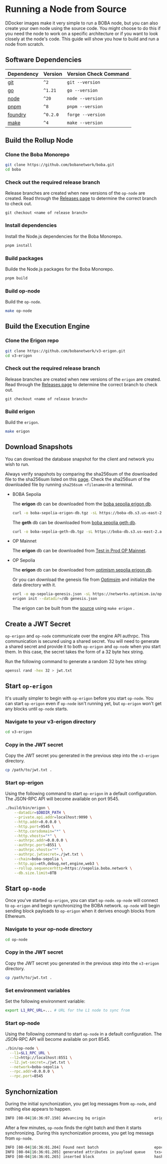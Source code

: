 # Running a Node from Source

DDocker images make it very simple to run a BOBA node, but you can also create your own node using the source code. You might choose to do this if you need the node to work on a  specific architecture or if you want to look closely at the node's code. This guide will show you how to build and run a node from scratch.

## Software Dependencies

| Dependency                                                   | Version  | Version Check Command |
| ------------------------------------------------------------ | -------- | --------------------- |
| [git](https://git-scm.com)                                   | `^2`     | `git --version`       |
| [go](https://go.dev)                                         | `^1.21`  | `go --version`        |
| [node](https://nodejs.org/en/)                               | `^20`    | `node --version`      |
| [pnpm](https://pnpm.io/installation)                         | `^8`     | `pnpm --version`      |
| [foundry](https://github.com/foundry-rs/foundry#installation) | `^0.2.0` | `forge --version`     |
| [make](https://linux.die.net/man/1/make)                     | `^4`     | `make --version`      |

## Build the Rollup Node

### Clone the Boba Monorepo

```bash
git clone https://github.com/bobanetwork/boba.git
cd boba
```

### Check out the required release branch

Release branches are created when new versions of the `op-node` are created. Read through the [Releases page](https://github.com/bobanetwork/boba/tags) to determine the correct branch to check out.

```
git checkout <name of release branch>
```

### Install dependencies

Install the Node.js dependencies for the Boba Monorepo.

```bash
pnpm install
```

### Build packages

Builde the Node.js packages for the Boba Monorepo.

```bash
pnpm build
```

### Build op-node

Build the `op-node`.

```bash
make op-node
```

## Build the Execution Engine

### Clone the Erigon repo

```bash
git clone https://github.com/bobanetwork/v3-erigon.git
cd v3-erigon
```

### Check out the required release branch

Release branches are created when new versions of the `erigon` are created. Read through the [Releases page](https://github.com/bobanetwork/op-erigon/releases) to determine the correct branch to check out.

```
git checkout <name of release branch>
```

### Build erigon

Build the `erigon`.

```bash
make erigon
```

## Download Snapshots

You can download the database snapshot for the client and network you wish to run.

Always verify snapshots by comparing the sha256sum of the downloaded file to the sha256sum listed on this [page](./snapshot-downloads.md). Check the sha256sum of the downloaded file by running `sha256sum <filename>`in a terminal.

- BOBA Sepolia

  The **erigon** db can be downloaded from the [boba sepolia erigon db](https://boba-db.s3.us-east-2.amazonaws.com/sepolia/boba-sepolia-erigon-db.tgz).

  ```bash
  curl -o boba-sepolia-erigon-db.tgz -sL https://boba-db.s3.us-east-2.amazonaws.com/sepolia/boba-sepolia-erigon-db.tgz
  ```

  The **geth** db can be downloaded from [boba sepolia geth db](https://boba-db.s3.us-east-2.amazonaws.com/sepolia/boba-sepolia-geth-db.tgz).

  ```bash
  curl -o boba-sepolia-geth-db.tgz -sL https://boba-db.s3.us-east-2.amazonaws.com/sepolia/boba-sepolia-geth-db.tgz
  ```

- OP Mainnet

  The **erigon** db can be downloaded from [Test in Prod OP Mainnet](https://op-erigon-backup.mainnet.testinprod.io).

- OP Sepolia

  The **erigon** db can be downloaded from [optimism sepolia erigon db](https://boba-db.s3.us-east-2.amazonaws.com/sepolia/optimism-sepolia-erigon-db.tgz).

  Or you can download the genesis file from [Optimsim](https://networks.optimism.io/op-sepolia/genesis.json) and initialize the data directory with it.

  ```bash
  curl -o op-sepolia-genesis.json -sL https://networks.optimism.io/op-sepolia/genesis.json
  erigon init --datadir=/db genesis.json
  ```

  The erigon can be built from the [source](https://github.com/bobanetwork/v3-erigon) using `make erigon` .

## Create a JWT Secret

`op-erigon` and `op-node` communicate over the engine API authrpc. This communication is secured using a shared secret. You will need to generate a shared secret and provide it to both `op-erigon` and `op-node` when you start them. In this case, the secret takes the form of a 32 byte hex string.

Run the following command to generate a random 32 byte hex string:

```bash
openssl rand -hex 32 > jwt.txt
```

## Start `op-erigon`

It's usually simpler to begin with `op-erigon` before you start `op-node`. You can start `op-erigon` even if `op-node` isn't running yet, but `op-erigon` won't get any blocks until `op-node` starts.

### Navigate to your v3-erigon directory

```bash
cd v3-erigon
```

### Copy in the JWT secret

Copy the JWT secret you generated in the previous step into the `v3-erigon` directory.

```bash
cp /path/to/jwt.txt .
```

### Start op-erigon

Using the following command to start `op-erigon` in a default configuration. The JSON-RPC API will become available on port 9545.

```bash
./build/bin/erigon \
	--datadir=$DBDIR_PATH \
	--private.api.addr=localhost:9090 \
	--http.addr=0.0.0.0 \
	--http.port=9545 \
	--http.corsdomain="*" \
	--http.vhosts="*" \
	--authrpc.addr=0.0.0.0 \
	--authrpc.port=8551 \
	--authrpc.vhosts="*" \
	--authrpc.jwtsecret=./jwt.txt \
	--chain=boba-sepolia \
	--http.api=eth,debug,net,engine,web3 \
	--rollup.sequencerhttp=https://sepolia.boba.network \
	--db.size.limit=8TB
```

## Start `op-node`

Once you've started `op-erigon`, you can start `op-node`. `op-node` will connect to `op-erigon` and begin synchronizing the BOBA network. `op-node` will begin sending block payloads to `op-erigon` when it derives enough blocks from Ethereum.

### Navigate to your op-node directory

```bash
cd op-node
```

### Copy in the JWT secret

Copy the JWT secret you generated in the previous step into the `v3-erigon` directory.

```bash
cp /path/to/jwt.txt .
```

### Set environment variables

Set the following environment variable:

```bash
export L1_RPC_URL=... # URL for the L1 node to sync from
```

### Start op-node

Using the following command to start `op-node` in a default configuration. The JSON-RPC API will become available on port 8545.

```bash
./bin/op-node \
  --l1=$L1_RPC_URL \
  --l2=http://localhost:8551 \
  --l2.jwt-secret=./jwt.txt \
  --network=boba-sepolia \
  --rpc.addr=0.0.0.0 \
  --rpc.port=8545
```

## Synchornization

During the initial synchonization, you get log messages from `op-node`, and nothing else appears to happen.

```bash
INFO [08-04|16:36:07.150] Advancing bq origin                      origin=df76ff..48987e:8301316 originBehind=false
```

After a few minutes, `op-node` finds the right batch and then it starts synchronizing. During this synchonization process, you get log messags from `op-node`.

```bash
INFO [08-04|16:36:01.204] Found next batch                         epoch=44e203..fef9a5:8301309 batch_epoch=8301309                batch_timestamp=1,673,567,518
INFO [08-04|16:36:01.205] generated attributes in payload queue    txs=2  timestamp=1,673,567,518
INFO [08-04|16:36:01.265] inserted block                           hash=ee61ee..256300 number=4,069,725 state_root=a582ae..33a7c5 timestamp=1,673,567,518 parent=5b102e..13196c prev_randao=4758ca..11ff3a fee_recipient=0x4200000000000000000000000000000000000011 txs=2  update_safe=true
```
